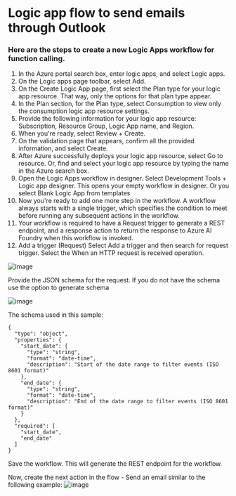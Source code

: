 # Logic app flow to send emails through Outlook

### Here are the steps to create a new Logic Apps workflow for function calling.

1. In the Azure portal search box, enter logic apps, and select Logic apps.
2. On the Logic apps page toolbar, select Add.
3. On the Create Logic App page, first select the Plan type for your logic app resource. That way, only the options for that plan type appear.
4. In the Plan section, for the Plan type, select Consumption to view only the consumption logic app resource settings.
5. Provide the following information for your logic app resource: Subscription, Resource Group, Logic App name, and Region.
6. When you're ready, select Review + Create.
7. On the validation page that appears, confirm all the provided information, and select Create.
8. After Azure successfully deploys your logic app resource, select Go to resource. Or, find and select your logic app resource by typing the name in the Azure search box.
9. Open the Logic Apps workflow in designer. Select Development Tools + Logic app designer. This opens your empty workflow in designer. Or you select Blank Logic App from templates
10. Now you're ready to add one more step in the workflow. A workflow always starts with a single trigger, which specifies the condition to meet before running any subsequent actions in the workflow.
11. Your workflow is required to have a Request trigger to generate a REST endpoint, and a response action to return the response to Azure AI Foundry when this workflow is invoked.
12. Add a trigger (Request)
Select Add a trigger and then search for request trigger. Select the When an HTTP request is received operation.

![image](https://github.com/user-attachments/assets/0221d407-e7c8-477a-8fcd-316fbaa5f1ca)

Provide the JSON schema for the request. If you do not have the schema use the option to generate schema

![image](https://github.com/user-attachments/assets/5593f822-d0b0-4690-ba98-613d75608478)

The schema used in this sample:

```
{
  "type": "object",
  "properties": {
    "start_date": {
      "type": "string",
      "format": "date-time",
      "description": "Start of the date range to filter events (ISO 8601 format)"
    },
    "end_date": {
      "type": "string",
      "format": "date-time",
      "description": "End of the date range to filter events (ISO 8601 format)"
    }
  },
  "required": [
    "start_date",
    "end_date"
  ]
}
```
Save the workflow. This will generate the REST endpoint for the workflow.

Now, create the next action in the flow - Send an email similar to the following example:
![image](https://github.com/user-attachments/assets/6de2e733-a647-4406-a549-a77f92855bf8)


